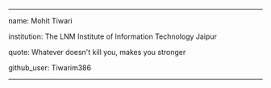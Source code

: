 
---

name: Mohit Tiwari

institution: The LNM Institute of Information Technology Jaipur

quote: Whatever doesn't kill you, makes you stronger

github_user: Tiwarim386

---

